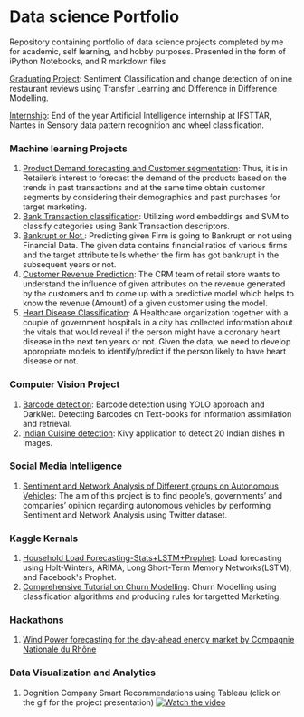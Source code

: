 # Data science Portfolio

Repository containing portfolio of data science projects completed by me for academic, self learning, and hobby purposes. Presented in the form of iPython Notebooks, and R markdown files 

[Graduating Project](/Graduating_Project/): Sentiment Classification and change detection of online restaurant reviews using Transfer Learning and Difference in Difference Modelling.  

[Internship](Internship_Report.pdf): End of the year Artificial Intelligence internship at IFSTTAR, Nantes in Sensory data pattern recognition and wheel classification.  

### Machine learning Projects
  1. [Product Demand forecasting and Customer segmentation](/Customerseg/): Thus, it is in Retailer’s interest to forecast the demand of the products based on the trends in past transactions and at the same time obtain customer segments by considering their demographics and past purchases for target marketing.
  2. [Bank Transaction classification](Bank_Transaction_classification.ipynb): Utilizing word embeddings and SVM to classify categories using Bank Transaction descriptors. 
  3. [Bankrupt or Not ](/BankruptorNot/): Predicting given Firm is going to Bankrupt or not using Financial Data. The given data contains financial ratios of various firms and the target attribute tells whether the firm has got bankrupt in the subsequent years or not.
  4. [Customer Revenue Prediction](CustomerRevenue.R): The CRM team of retail store wants to understand the influence of given attributes on the revenue generated by the customers and to come up with a predictive model which helps to know the revenue (Amount) of a given customer using the model.
  5. [Heart Disease Classification](HeartDisease.R): A Healthcare organization together with a couple of government hospitals in a city has collected information about the vitals that would reveal if the person might have a coronary heart disease in the next ten years or not. Given the data, we need to develop appropriate models to identify/predict if the person likely to have heart disease or not.
 
### Computer Vision Project

  1. [Barcode detection](https://github.com/yaswanthkumargothi/Barcode_Detection): Barcode detection using YOLO approach and DarkNet. Detecting Barcodes on Text-books for information assimilation and retrieval.
  2. [Indian Cuisine detection](https://github.com/yaswanthkumargothi/Cuisine-name-app): Kivy application to detect 20 Indian dishes in Images.


### Social Media Intelligence 
  1. [Sentiment and Network Analysis of Different groups on Autonomous Vehicles](https://drive.google.com/file/d/0B2rpo1ddK0UOZ3pHcnNSVXVCNDgtQWpNNUxqTElCV3I0bEZB/view?usp=sharing): The aim of this project is to find people’s, governments’ and companies’ opinion regarding autonomous vehicles by performing Sentiment and Network Analysis using Twitter dataset.

### Kaggle Kernals

 1. [Household Load Forecasting-Stats+LSTM+Prophet](https://www.kaggle.com/yaswanthkumar/household-load-forecasting-stats-lstm-prophet): Load forecasting using Holt-Winters, ARIMA, Long Short-Term Memory Networks(LSTM), and Facebook's Prophet.
 2. [Comprehensive Tutorial on Churn Modelling](https://www.kaggle.com/yaswanthkumar/comprehensive-tutorial-on-churn-modelling): Churn Modelling using classification algorithms and producing rules for targetted Marketing.
 
### Hackathons
  1. [Wind Power forecasting for the day-ahead energy market by Compagnie Nationale du Rhône](cnr_hackathon.ipynb)


### Data Visualization and Analytics
 1. Dognition Company Smart Recommendations using Tableau (click on the gif for the project presentation)
 [![Watch the video](https://j.gifs.com/gZlWql.gif)](https://youtu.be/jN_KA-nAKnI)
